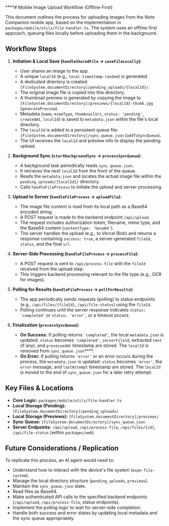 ****# Mobile Image Upload Workflow (Offline-First)

This document outlines the process for uploading images from the Note Companion mobile app, based on the implementation in `packages/mobile/utils/file-handler.ts`. The system uses an offline-first approach, queuing files locally before uploading them in the background.

## Workflow Steps

1.  **Initiation & Local Save (`handleSharedFile` -> `saveFileLocally`):**
    *   User shares an image to the app.
    *   A unique `localId` (e.g., `local-timestamp-random`) is generated.
    *   A dedicated directory is created: `[FileSystem.documentDirectory]/pending_uploads/{localId}/`.
    *   The original image file is copied into this directory.
    *   A thumbnail preview is generated by copying the image to `[FileSystem.documentDirectory]/previews/{localId}-thumb.jpg` (`generatePreview`).
    *   Metadata (`name`, `mimeType`, `thumbnailUri`, `status: 'pending'`, `createdAt`, `localId`) is saved to `metadata.json` within the file's local directory.
    *   The `localId` is added to a persistent queue file: `[FileSystem.documentDirectory]/sync_queue.json` (`addToSyncQueue`).
    *   The UI receives the `localId` and preview info to display the pending upload.

2.  **Background Sync (`startBackgroundSync` -> `processSyncQueue`):**
    *   A background task periodically reads `sync_queue.json`.
    *   It retrieves the next `localId` from the front of the queue.
    *   Reads the `metadata.json` and locates the actual image file within the `pending_uploads/{localId}/` directory.
    *   Calls `handleFileProcess` to initiate the upload and server processing.

3.  **Upload to Server (`handleFileProcess` -> `uploadFile`):**
    *   The image file content is read from its local path as a Base64 encoded string.
    *   A POST request is made to the backend endpoint `/api/upload`.
    *   The request includes authorization token, filename, mime type, and the Base64 content (`contentType: 'base64'`).
    *   The server handles the upload (e.g., to Vercel Blob) and returns a response containing `success: true`, a server-generated `fileId`, `status`, and the final `url`.

4.  **Server-Side Processing (`handleFileProcess` -> `processFile`):**
    *   A POST request is sent to `/api/process-file` with the `fileId` received from the upload step.
    *   This triggers backend processing relevant to the file type (e.g., OCR for images).

5.  **Polling for Results (`handleFileProcess` -> `pollForResults`):**
    *   The app periodically sends requests (polling) to status endpoints (e.g., `/api/files/{fileId}`, `/api/file-status`) using the `fileId`.
    *   Polling continues until the server response indicates `status: 'completed'` or `status: 'error'`, or a timeout occurs.

6.  **Finalization (`processSyncQueue`):**
    *   **On Success:** If polling returns `'completed'`, the local `metadata.json` is updated: `status` becomes `'completed'`, `serverFileId`, extracted `text` (if any), and `processedAt` timestamp are stored. The `localId` is removed from `sync_queue.json`****.
    *   **On Error:** If polling returns `'error'` or an error occurs during the process, the `metadata.json` is updated: `status` becomes `'error'`, the `error` message, and `lastAttempt` timestamp are stored. The `localId` is moved to the *end* of `sync_queue.json` for a later retry attempt.

## Key Files & Locations

*   **Core Logic:** `packages/mobile/utils/file-handler.ts`
*   **Local Storage (Pending):** `[FileSystem.documentDirectory]/pending_uploads/`
*   **Local Storage (Previews):** `[FileSystem.documentDirectory]/previews/`
*   **Sync Queue:** `[FileSystem.documentDirectory]/sync_queue.json`
*   **Server Endpoints:** `/api/upload`, `/api/process-file`, `/api/files/{id}`, `/api/file-status` (within `packages/web`)

## Future Considerations / Replication

To replicate this process, an AI agent would need to:
*   Understand how to interact with the device's file system (`expo-file-system`).
*   Manage the local directory structure (`pending_uploads`, `previews`).
*   Maintain the `sync_queue.json` state.
*   Read files as Base64.
*   Make authenticated API calls to the specified backend endpoints (`/api/upload`, `/api/process-file`, status endpoints).
*   Implement the polling logic to wait for server-side completion.
*   Handle both success and error states by updating local metadata and the sync queue appropriately. 